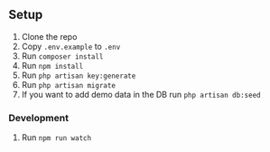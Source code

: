 ## Setup

1. Clone the repo
2. Copy `.env.example` to `.env`
3. Run `composer install`
4. Run `npm install`
6. Run `php artisan key:generate`
7. Run `php artisan migrate`
8. If you want to add demo data in the DB run `php artisan db:seed`

### Development

1. Run `npm run watch`